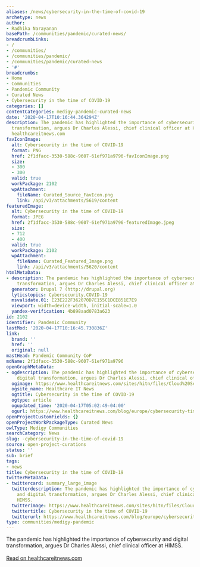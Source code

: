 ```yaml
---
aliases: /news/cybersecurity-in-the-time-of-covid-19
archetype: news
author:
- Radhika Narayanan
basePath: /communities/pandemic/curated-news/
breadcrumbLinks:
- /
- /communities/
- /communities/pandemic/
- /communities/pandemic/curated-news
- '#'
breadcrumbs:
- Home
- Communities
- Pandemic Community
- Curated News
- Cybersecurity in the time of COVID-19
categories: []
contentCategories: medigy-pandemic-curated-news
date: '2020-04-17T10:16:44.364294Z'
description: The pandemic has highlighted the importance of cybersecurity and digital
  transformation, argues Dr Charles Alessi, chief clinical officer at HIMSS.Read on
  healthcareitnews.com
favIconImage:
  alt: Cybersecurity in the time of COVID-19
  format: PNG
  href: 2f1dfacc-3530-588c-9607-61ef971a9796-favIconImage.png
  size:
  - 300
  - 300
  valid: true
  workPackage: 2102
  wpAttachment:
    fileName: Curated_Source_FavIcon.png
    link: /api/v3/attachments/5619/content
featuredImage:
  alt: Cybersecurity in the time of COVID-19
  format: JPEG
  href: 2f1dfacc-3530-588c-9607-61ef971a9796-featuredImage.jpeg
  size:
  - 712
  - 400
  valid: true
  workPackage: 2102
  wpAttachment:
    fileName: Curated_Featured_Image.png
    link: /api/v3/attachments/5620/content
htmlMetaData:
- description: The pandemic has highlighted the importance of cybersecurity and digital
    transformation, argues Dr Charles Alessi, chief clinical officer at HIMSS.
  generator: Drupal 7 (http://drupal.org)
  lyticstopics: Cybersecurity,COVID-19
  msvalidate.01: E23E222F362070D7E155C1DCE851E7E9
  viewport: width=device-width, initial-scale=1.0
  yandex-verification: 4b898aad0783a623
id: 2102
identifier: Pandemic Community
lastMod: '2020-04-17T10:16:45.730836Z'
link:
  brand: ''
  href: ''
  original: null
mastHead: Pandemic Community CoP
mdName: 2f1dfacc-3530-588c-9607-61ef971a9796
openGraphMetaData:
- ogdescription: The pandemic has highlighted the importance of cybersecurity and
    digital transformation, argues Dr Charles Alessi, chief clinical officer at HIMSS.
  ogimage: https://www.healthcareitnews.com/sites/hitn/files/Cloud%20Security-HITN_2_0.png
  ogsite_name: Healthcare IT News
  ogtitle: Cybersecurity in the time of COVID-19
  ogtype: article
  ogupdated_time: '2020-04-17T05:02:49-04:00'
  ogurl: https://www.healthcareitnews.com/blog/europe/cybersecurity-time-covid-19
openProjectCustomFields: {}
openProjectWorkPackageType: Curated News
owlType: Medigy Communities
searchCategory: News
slug: -cybersecurity-in-the-time-of-covid-19
source: open-project-curations
status: ''
sub: brief
tags:
- news
title: Cybersecurity in the time of COVID-19
twitterMetaData:
- twittercard: summary_large_image
  twitterdescription: The pandemic has highlighted the importance of cybersecurity
    and digital transformation, argues Dr Charles Alessi, chief clinical officer at
    HIMSS.
  twitterimage: https://www.healthcareitnews.com/sites/hitn/files/Cloud%20Security-HITN_2_0.png
  twittertitle: Cybersecurity in the time of COVID-19
  twitterurl: https://www.healthcareitnews.com/blog/europe/cybersecurity-time-covid-19
type: communities/medigy-pandemic
---
```


The pandemic has highlighted the importance of cybersecurity and digital transformation, argues Dr Charles Alessi, chief clinical officer at HIMSS.<br><br><a target="_blank" href=https://www.healthcareitnews.com/blog/europe/cybersecurity-time-covid-19>Read on healthcareitnews.com</a>